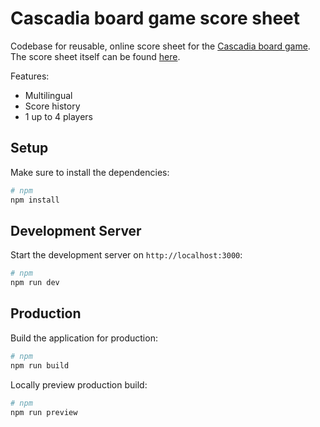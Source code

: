 # Cascadia board game score sheet

Codebase for reusable, online score sheet for the [Cascadia board game](https://boardgamegeek.com/boardgame/295947/cascadia). The score sheet itself can be found [here](https://awolkers.github.io/cascadia-scoresheet/).

Features:

- Multilingual
- Score history
- 1 up to 4 players

## Setup

Make sure to install the dependencies:

```bash
# npm
npm install
```

## Development Server

Start the development server on `http://localhost:3000`:

```bash
# npm
npm run dev
```

## Production

Build the application for production:

```bash
# npm
npm run build
```

Locally preview production build:

```bash
# npm
npm run preview

```
